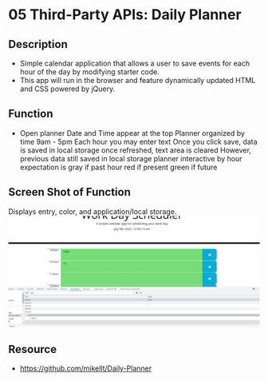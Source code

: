 # 05 Third-Party APIs: Daily Planner

## Description
* Simple calendar application that allows a user to save events for each hour of the day by modifying starter code. 
* This app will run in the browser and feature dynamically updated HTML and CSS powered by jQuery.


## Function
* Open planner
Date and Time appear at the top
Planner organized by time 9am - 5pm
Each hour you may enter text
Once you click save, data is saved in local storage
once refreshed, text area is cleared
However, previous data still saved in local storage
planner interactive by hour
expectation is gray if past hour
red if present
green if future
## Screen Shot of Function

Displays entry, color, and application/local storage.
![screenShot](/Assets/Capture.JPG)


## Resource
* https://github.com/mikellt/Daily-Planner
